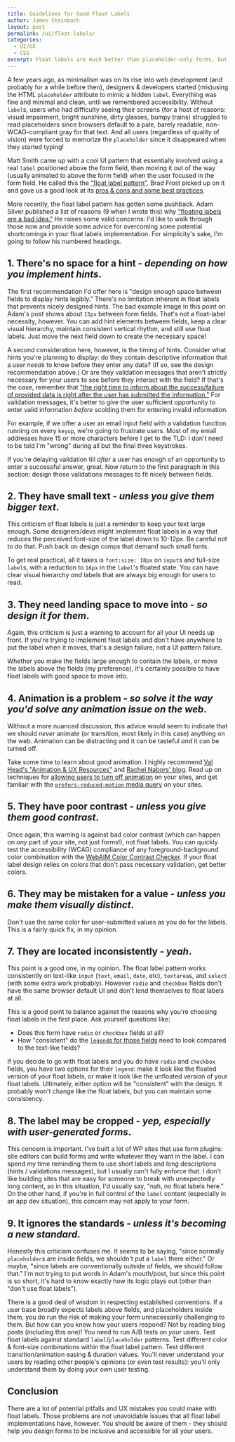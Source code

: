 ```yaml
---
title: Guidelines for Good Float Labels
author: James Steinbach
layout: post
permalink: /ui/float-labels/
categories:
  - UI/UX
  - CSS
excerpt: Float labels are much better than placeholder-only forms, but it still takes work to make them really good.
---
```


A few years ago, as minimalism was on its rise into web development (and probably for a while before then), designers &amp; developers started (mis)using the HTML `placeholder` attribute to mimic a hidden `label`. Everything was fine and minimal and clean, until we remembered accessibility. Without `label`s, users who had difficulty seeing their screens (for a host of reasons: visual impairment, bright sunshine, dirty glasses, bumpy trains) struggled to read placeholders since browsers default to a pale, barely readable, non-WCAG-compliant gray for that text. And all users (regardless of quality of vision) were forced to memorize the `placeholder` since it disappeared when they started typing!

Matt Smith came up with a cool UI pattern that essentially involved using a real `label` positioned above the form field, then moving it out of the way (usually animated to above the form field) when the user focused in the form field. He called this the ["float label pattern"](http://mds.is/float-label-pattern/). Brad Frost picked up on it and gave us a good look at its [pros &amp; cons and some best practices](http://bradfrost.com/blog/post/float-label-pattern/).

More recently, the float label pattern has gotten some pushback. Adam Silver published a list of reasons (9 when I wrote this) why ["floating labels are a bad idea."](http://mailchi.mp/c717a758bdf9/floating-labels-are-a-bad-idea?e=7f88cc9fce) He raises some valid concerns: I'd like to walk through those now and provide some advice for overcoming some potential shortcomings in your float labels implementation. For simplicity's sake, I'm going to follow his numbered headings.

## 1. There's no space for a hint - _depending on how you implement hints_.

The first recommendation I'd offer here is "design enough space between fields to display hints legibly." There's no limitation inherent in float labels that prevents nicely designed hints. The bad example image in this point on Adam's post shows about `15px` between form fields. That's not a float-label necessity, however. You can add hint elements between fields, keep a clear visual hierarchy, maintain consistent vertical rhythm, and still use float labels. Just move the next field down to create the necessary space!

A second consideration here, however, is the timing of hints. Consider what hints you're planning to display: do they contain descriptive information that a user _needs_ to know before they enter any data? (If so, see the design recommendation above.) Or are they validation messages that aren't strictly necessary for your users to see before they interact with the field? If that's the case, remember that ["the right time to inform about the success/failure of provided data is right after the user has submitted the information."](https://medium.com/@andrew.burton/form-validation-best-practices-8e3bec7d0549) For validation messages, it's better to give the user sufficient opportunity to enter valid information _before_ scolding them for entering invalid information.

For example, if we offer a user an email input field with a validation function running on every `keyup`, we're going to frustrate users. Most of my email addresses have 15 or more characters before I get to the TLD: I don't need to be told I'm "wrong" during all but the final three keystrokes.

If you're delaying validation till _after_ a user has enough of an opportunity to enter a successful answer, great. Now return to the first paragraph in this section: design those validations messages to fit nicely between fields.

## 2. They have small text - _unless you give them bigger text_.

This criticism of float labels is just a reminder to keep your text large enough. Some designers/devs might implement float labels in a way that reduces the perceived font-size of the label down to 10-12px. Be careful not to do that. Push back on design comps that demand such small fonts.

To get real practical, all it takes is `font:size: 18px` on `input`s and full-size `label`s, with a reduction to `16px` in the `label`'s floated state. You can have clear visual hierarchy _and_ labels that are always big enough for users to read.

## 3. They need landing space to move into - _so design it for them_.

Again, this criticism is just a warning to account for all your UI needs up front. If you're trying to implement float labels and don't have anywhere to put the label when it moves, that's a design failure, not a UI pattern failure.

Whether you make the fields large enough to contain the labels, or move the labels above the fields (my preference), it's certainly possible to have float labels with good space to move into.

## 4. Animation is a problem - _so solve it the way you'd solve any animation issue on the web_.

Without a more nuanced discussion, this advice would seem to indicate that we should _never_ animate (or transition, most likely in this case) anything on the web. Animation can be distracting and it can be tasteful _and_ it can be turned off.

Take some time to learn about good animation. I highly recommend [Val Head's "Animation &amp; UX Resources"](http://valhead.com/ui-animation/) and [Rachel Nabors' blog](http://rachelnabors.com/archive/). Read up on techniques for [allowing users to turn off animation](http://alistapart.com/article/designing-safer-web-animation-for-motion-sensitivity) on your sites, and get familair with the [`prefers-reduced-motion` media query](https://css-tricks.com/introduction-reduced-motion-media-query/) on your sites.

## 5. They have poor contrast - _unless you give them good contrast_.

Once again, this warning is against bad color contrast (which can happen on _any_ part of your site, not just forms!), not float labels. You can quickly test the accessibility (WCAG) compliance of any foreground-background color combination with the [WebAIM Color Contrast Checker](http://webaim.org/resources/contrastchecker/). If your float label design relies on colors that don't pass necessary validation, get better colors.

## 6. They may be mistaken for a value - _unless you make them visually distinct_.

Don't use the same color for user-submitted values as you do for the labels. This is a fairly quick fix, in my opinion.

## 7. They are located inconsistently - _yeah_.

This point is a good one, in my opinion. The float label pattern works consistently on text-like `input` (`text`, `email`, `date`, etc), `textarea`s, and `select` (with some extra work probably). However `radio` and `checkbox` fields don't have the same browser default UI and don't lend themselves to float labels at all.

This is a good point to balance against the reasons why you're choosing float labels in the first place. Ask yourself questions like:

* Does this form have `radio` or `checkbox` fields at all?
* How "consistent" do the [`legend`s for those fields](https://developer.mozilla.org/en-US/docs/Web/HTML/Element/legend) need to look compared to the text-like fields?

If you decide to go with float labels and you do have `radio` and `checkbox` fields, you have two options for their `legend`: make it look like the floated version of your float labels, or make it look like the unfloated version of your float labels. Ultimately, either option will be "consistent" with the design. It probably won't change like the float labels, but you can maintain some consistency.

## 8. The label may be cropped - _yep, especially with user-generated forms_.

This concern is important. I've built a lot of WP sites that use form plugins: site editors can build forms and write whatever they want in the label. I can spend my time reminding them to use short labels and long descriptions (hints / validations messages), but I usually can't fully enforce that. I don't like building sites that are easy for someone to break with unexpectedly long content, so in this situation, I'd usually say, "nah, no float labels here." On the other hand, if you're in full control of the `label` content (especially in an app dev situation), this concern may not apply to your form.

## 9. It ignores the standards - _unless it's becoming a new standard_.

Honestly this criticism confuses me. It seems to be saying, "since normally `placeholder`s are inside fields, we shouldn't put a `label` there either." Or maybe, "since labels are conventionally outside of fields, we should follow that." I'm not trying to put words in Adam's mouth/post, but since this point is so short, it's hard to know exactly how its logic plays out (other than "don't use float labels").

There is a good deal of wisdom in respecting established conventions. If a user base broadly expects labels above fields, and placeholders inside them, you do run the risk of making your form unnecessarily challenging to them. But how can you know how your users respond? Not by reading blog posts (including this one)! You need to run A/B tests on _your_ users. Test float labels against standard `label`/`placeholder` patterns. Test different color &amp; font-size combinations within the float label pattern. Test different transition/animation easing &amp; duration values. You'll never understand your users by reading other people's opinions (or even test results): you'll only understand them by doing your own user testing.

## Conclusion

There are a lot of potential pitfalls and UX mistakes you could make with float labels. Those problems are _not_ unavoidable issues that all float label implementations have, however. You should be aware of them - they should help you design forms to be inclusive and accessible for all your users.